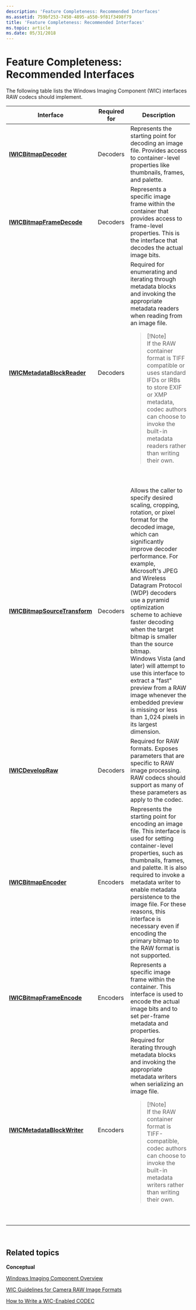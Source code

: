 ```yaml
---
description: 'Feature Completeness: Recommended Interfaces'
ms.assetid: 759bf253-7450-4895-a550-9f81f3498f79
title: 'Feature Completeness: Recommended Interfaces'
ms.topic: article
ms.date: 05/31/2018
---
```


# Feature Completeness: Recommended Interfaces

The following table lists the Windows Imaging Component (WIC) interfaces RAW codecs should implement.




| Interface | Required for | Description | 
|-----------|--------------|-------------|
| <a href="/windows/desktop/api/Wincodec/nn-wincodec-iwicbitmapdecoder"><strong>IWICBitmapDecoder</strong></a> | Decoders | Represents the starting point for decoding an image file. Provides access to container-level properties like thumbnails, frames, and palette.<br /> | 
| <a href="/windows/desktop/api/Wincodec/nn-wincodec-iwicbitmapframedecode"><strong>IWICBitmapFrameDecode</strong></a> | Decoders | Represents a specific image frame within the container that provides access to frame-level properties. This is the interface that decodes the actual image bits.<br /> | 
| <a href="/windows/desktop/api/Wincodecsdk/nn-wincodecsdk-iwicmetadatablockreader"><strong>IWICMetadataBlockReader</strong></a> | Decoders | Required for enumerating and iterating through metadata blocks and invoking the appropriate metadata readers when reading from an image file. <br /><blockquote>[!Note]<br />If the RAW container format is TIFF compatible or uses standard IFDs or IRBs to store EXIF or XMP metadata, codec authors can choose to invoke the built-in metadata readers rather than writing their own.</blockquote><br /><br /> | 
| <a href="/windows/desktop/api/Wincodec/nn-wincodec-iwicbitmapsourcetransform"><strong>IWICBitmapSourceTransform</strong></a> | Decoders | Allows the caller to specify desired scaling, cropping, rotation, or pixel format for the decoded image, which can significantly improve decoder performance. For example, Microsoft's JPEG and Wireless Datagram Protocol (WDP) decoders use a pyramid optimization scheme to achieve faster decoding when the target bitmap is smaller than the source bitmap. Windows Vista (and later) will attempt to use this interface to extract a "fast" preview from a RAW image whenever the embedded preview is missing or less than 1,024 pixels in its largest dimension.<br /> | 
| <a href="/windows/desktop/api/Wincodec/nn-wincodec-iwicdevelopraw"><strong>IWICDevelopRaw</strong></a> | Decoders | Required for RAW formats. Exposes parameters that are specific to RAW image processing. RAW codecs should support as many of these parameters as apply to the codec.<br /> | 
| <a href="/windows/desktop/api/wincodec/nn-wincodec-iwicbitmapencoder"><strong>IWICBitmapEncoder</strong></a> | Encoders | Represents the starting point for encoding an image file. This interface is used for setting container-level properties, such as thumbnails, frames, and palette. It is also required to invoke a metadata writer to enable metadata persistence to the image file. For these reasons, this interface is necessary even if encoding the primary bitmap to the RAW format is not supported.<br /> | 
| <a href="/windows/desktop/api/Wincodec/nn-wincodec-iwicbitmapframeencode"><strong>IWICBitmapFrameEncode</strong></a> | Encoders | Represents a specific image frame within the container. This interface is used to encode the actual image bits and to set per-frame metadata and properties.<br /> | 
| <a href="/windows/desktop/api/Wincodecsdk/nn-wincodecsdk-iwicmetadatablockwriter"><strong>IWICMetadataBlockWriter</strong></a> | Encoders | Required for iterating through metadata blocks and invoking the appropriate metadata writers when serializing an image file.<br /><blockquote>[!Note]<br />If the RAW container format is TIFF-compatible, codec authors can choose to invoke the built-in metadata writers rather than writing their own.</blockquote><br /><br /> | 




 

## Related topics

<dl> <dt>

**Conceptual**
</dt> <dt>

[Windows Imaging Component Overview](-wic-about-windows-imaging-codec.md)
</dt> <dt>

[WIC Guidelines for Camera RAW Image Formats](-wic-rawguidelines.md)
</dt> <dt>

[How to Write a WIC-Enabled CODEC](-wic-howtowriteacodec.md)
</dt> </dl>

 

 




